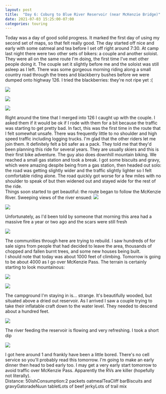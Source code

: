 ```yaml
---
layout: post
title:  "Day 6: Coburg to Blue River Reservoir (near McKenzie Bridge)"
date: 2021-07-03 15:25:00-07:00
categories: touring
---
```

Today was a day of good solid progress. It marked the first day of using my second set of maps, so that felt really good. The day started off nice and early with some oatmeal and tea before I set off right around 7:30. At camp last night there were two other sets of bikers: a couple and another soloist. They were all on the same route I'm doing, the first time I've met other people doing it. The couple set it slightly before me and the soloist was still asleep as I left. There was some gorgeous morning riding along a small country road through the trees and blackberry bushes before we were dumped onto highway 126. I tried the blackberries: they're not ripe yet :(  

[![](https://lh3.googleusercontent.com/-3wmT6x-qiW4/YODjzFET4VI/AAAAAAAAT7o/gS7bbMirbDYYZfJH_pBXSTRkdEvzqFukQCLcBGAsYHQ/s1600/1625351113644001-0.png)](https://lh3.googleusercontent.com/-3wmT6x-qiW4/YODjzFET4VI/AAAAAAAAT7o/gS7bbMirbDYYZfJH_pBXSTRkdEvzqFukQCLcBGAsYHQ/s1600/1625351113644001-0.png)
  

[![](https://lh3.googleusercontent.com/-fnPkeCOe56M/YODjyBrRXoI/AAAAAAAAT7k/9n4EkdJVT6Es_s8yXVleoc3D3LJtWHC5QCLcBGAsYHQ/s1600/1625351108251580-1.png)](https://lh3.googleusercontent.com/-fnPkeCOe56M/YODjyBrRXoI/AAAAAAAAT7k/9n4EkdJVT6Es_s8yXVleoc3D3LJtWHC5QCLcBGAsYHQ/s1600/1625351108251580-1.png)

[![](https://lh3.googleusercontent.com/-ExXONfPgqio/YODjwg6tAII/AAAAAAAAT7g/AK-cRkMhQssVhfXcwstVRh3VmYlR2pQqgCLcBGAsYHQ/s1600/1625351103478415-2.png)](https://lh3.googleusercontent.com/-ExXONfPgqio/YODjwg6tAII/AAAAAAAAT7g/AK-cRkMhQssVhfXcwstVRh3VmYlR2pQqgCLcBGAsYHQ/s1600/1625351103478415-2.png)
  
Right around the time that I merged into 126 I caught up with the couple. I asked them if it would be ok if I rode with them for a bit because the traffic was starting to get pretty bad. In fact, this was the first time in the route that I felt somewhat unsafe. There was frequently little to no shoulder and high speed traffic including logging trucks. I'm glad that the other riders let me join them. It definitely felt a bit safer as a pack. They told me that they'd been planning this ride for several years. They are usually skiers and this is their first bike adventure. The guy also does downhill mountain biking. We reached a small gas station and took a break. I got some biscuits and gravy, which were amazing despite being from a gas station, then headed out solo: the road was getting slightly wider and the traffic slightly lighter so I felt comfortable riding alone. The road quickly got worse for a few miles with no shoulder to speak of but then widened out and stayed wide for the rest of the ride.  
Things soon started to get beautiful: the route began to follow the McKenzie River. Sweeping views of the river ensued:
[![](https://lh3.googleusercontent.com/-P6ffppN2PFY/YODjvjQTyCI/AAAAAAAAT7c/OASQUTpJVoIaPUUpbw6RggGWbSD2VdPEQCLcBGAsYHQ/s1600/1625351097847884-3.png)](https://lh3.googleusercontent.com/-P6ffppN2PFY/YODjvjQTyCI/AAAAAAAAT7c/OASQUTpJVoIaPUUpbw6RggGWbSD2VdPEQCLcBGAsYHQ/s1600/1625351097847884-3.png)

[![](https://lh3.googleusercontent.com/-pQMk4_6ekGg/YODjt0kowLI/AAAAAAAAT7Y/c9XDSo7UcXkghMalZKuDdfEaMwLh4C_RgCLcBGAsYHQ/s1600/1625351090959353-4.png)](https://lh3.googleusercontent.com/-pQMk4_6ekGg/YODjt0kowLI/AAAAAAAAT7Y/c9XDSo7UcXkghMalZKuDdfEaMwLh4C_RgCLcBGAsYHQ/s1600/1625351090959353-4.png)
  
Unfortunately, as I'd been told by someone that morning this area had a massive fire a year or two ago and the scars were still fresh  

[![](https://lh3.googleusercontent.com/-BMdHvFVwWUs/YODjsTIE1-I/AAAAAAAAT7U/VpfHI_RghCsP4QCHAhaNRcpZh77rLnyFgCLcBGAsYHQ/s1600/1625351083347672-5.png)](https://lh3.googleusercontent.com/-BMdHvFVwWUs/YODjsTIE1-I/AAAAAAAAT7U/VpfHI_RghCsP4QCHAhaNRcpZh77rLnyFgCLcBGAsYHQ/s1600/1625351083347672-5.png)
  
The communities through here are trying to rebuild. I saw hundreds of for sale signs from people that had decided to leave the area, thousands of chopped and fallen burnt trees, and some new houses being built.   
I should note that today was about 1000 feet of climbing. Tomorrow is going to be about 4000 as I go over McKenzie Pass. The terrain is certainly starting to look mountainous:  

[![](https://lh3.googleusercontent.com/-vSjW0uXF2Vg/YODjqd2PKpI/AAAAAAAAT7Q/ISb92fq8Zv4L7N-wPl4NoLACaJGnMaYKwCLcBGAsYHQ/s1600/1625351076616774-6.png)](https://lh3.googleusercontent.com/-vSjW0uXF2Vg/YODjqd2PKpI/AAAAAAAAT7Q/ISb92fq8Zv4L7N-wPl4NoLACaJGnMaYKwCLcBGAsYHQ/s1600/1625351076616774-6.png)

[![](https://lh3.googleusercontent.com/-9DER2o8EoZM/YODjor9uMQI/AAAAAAAAT7M/tuT8meqcTPUTPxmxeIEcBtjJRl2jGkXIwCLcBGAsYHQ/s1600/1625351071207036-7.png)](https://lh3.googleusercontent.com/-9DER2o8EoZM/YODjor9uMQI/AAAAAAAAT7M/tuT8meqcTPUTPxmxeIEcBtjJRl2jGkXIwCLcBGAsYHQ/s1600/1625351071207036-7.png)
  
The campground I'm staying in is... strange. It's beautifully wooded, but situated above a dried out reservoir. As I arrived I saw a couple trying to take their inflatable craft down to the water level. They needed to descend about a hundred feet.  

[![](https://lh3.googleusercontent.com/-ZamNc8VOShk/YODjndyOTdI/AAAAAAAAT7I/pw7Q9J8M8-Uh8noQ_-aDO30OCKh4BT0CwCLcBGAsYHQ/s1600/1625351064851087-8.png)](https://lh3.googleusercontent.com/-ZamNc8VOShk/YODjndyOTdI/AAAAAAAAT7I/pw7Q9J8M8-Uh8noQ_-aDO30OCKh4BT0CwCLcBGAsYHQ/s1600/1625351064851087-8.png)
  
The river feeding the reservoir is flowing and very refreshing. I took a short dip  

[![](https://lh3.googleusercontent.com/-d8gHA_w7LmA/YODjlYJujiI/AAAAAAAAT7E/eqAPPdgMIY0giZhyGVtF3X1eSdZpTvS9ACLcBGAsYHQ/s1600/1625351056336878-9.png)](https://lh3.googleusercontent.com/-d8gHA_w7LmA/YODjlYJujiI/AAAAAAAAT7E/eqAPPdgMIY0giZhyGVtF3X1eSdZpTvS9ACLcBGAsYHQ/s1600/1625351056336878-9.png)
  
I got here around 1 and frankly have been a little bored. There's no cell service so you'll probably read this tomorrow. I'm going to make an early dinner then head to bed early too. I may get a very early start tomorrow to avoid traffic over McKenzie Pass. Apparently the RVs are killer (hopefully not literally).  
Distance: 50ishConsumption:2 packets oatmealTeaCliff barBiscuits and gravyGatoradeNuun tabletLots of beef jerkyLots of trail mix
